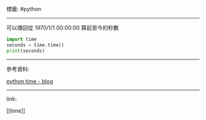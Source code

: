 標籤: #python 

---

可以傳回從 1970/1/1 00:00:00 算起至今的秒數

```python
import time
seconds = time.time()
print(seconds)
```

---

參考資料:

[python time - blog](https://officeguide.cc/python-time-tutorial-examples/)

---

link:

[[time]]